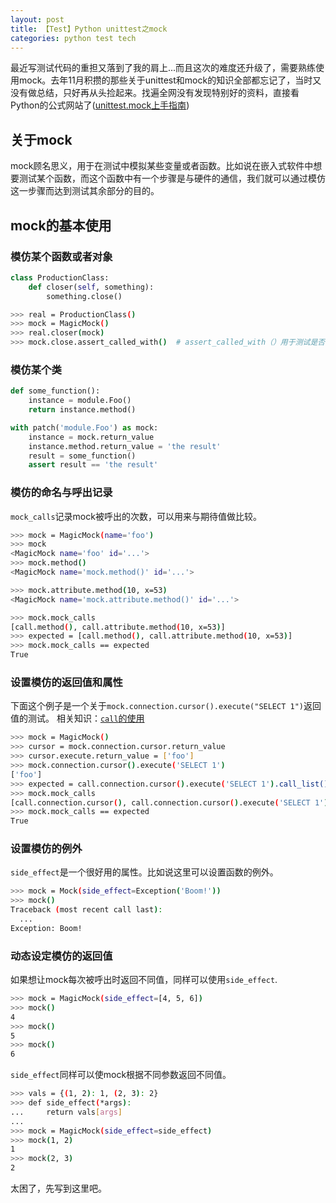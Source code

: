 ```yaml
---
layout: post
title: 【Test】Python unittest之mock
categories: python test tech
---
```


最近写测试代码的重担又落到了我的肩上...而且这次的难度还升级了，需要熟练使用mock。去年11月积攒的那些关于unittest和mock的知识全部都忘记了，当时又没有做总结，只好再从头捡起来。找遍全网没有发现特别好的资料，直接看Python的公式网站了([unittest.mock上手指南](https://docs.python.org/zh-cn/3/library/unittest.mock-examples.html))

## 关于mock
mock顾名思义，用于在测试中模拟某些变量或者函数。比如说在嵌入式软件中想要测试某个函数，而这个函数中有一个步骤是与硬件的通信，我们就可以通过模仿这一步骤而达到测试其余部分的目的。

## mock的基本使用

### 模仿某个函数或者对象
```python
class ProductionClass:
    def closer(self, something):
        something.close()
```
```bash
>>> real = ProductionClass()
>>> mock = MagicMock()
>>> real.closer(mock)
>>> mock.close.assert_called_with()  # assert_called_with（）用于测试是否被正确呼出
```

### 模仿某个类
```python
def some_function():
    instance = module.Foo()
    return instance.method()

with patch('module.Foo') as mock:
    instance = mock.return_value
    instance.method.return_value = 'the result'
    result = some_function()
    assert result == 'the result'
```

### 模仿的命名与呼出记录
`mock_calls`记录mock被呼出的次数，可以用来与期待值做比较。
```bash
>>> mock = MagicMock(name='foo')
>>> mock
<MagicMock name='foo' id='...'>
>>> mock.method()
<MagicMock name='mock.method()' id='...'>

>>> mock.attribute.method(10, x=53)
<MagicMock name='mock.attribute.method()' id='...'>

>>> mock.mock_calls
[call.method(), call.attribute.method(10, x=53)]
>>> expected = [call.method(), call.attribute.method(10, x=53)]
>>> mock.mock_calls == expected
True
```

### 设置模仿的返回值和属性
下面这个例子是一个关于`mock.connection.cursor().execute("SELECT 1")`返回值的测试。
相关知识：[`call`的使用](https://docs.python.org/3.5/library/unittest.mock.html#unittest.mock.call)
```bash
>>> mock = MagicMock()
>>> cursor = mock.connection.cursor.return_value
>>> cursor.execute.return_value = ['foo']
>>> mock.connection.cursor().execute('SELECT 1')
['foo']
>>> expected = call.connection.cursor().execute('SELECT 1').call_list()
>>> mock.mock_calls
[call.connection.cursor(), call.connection.cursor().execute('SELECT 1')]
>>> mock.mock_calls == expected
True
```

### 设置模仿的例外
`side_effect`是一个很好用的属性。比如说这里可以设置函数的例外。
```bash
>>> mock = Mock(side_effect=Exception('Boom!'))
>>> mock()
Traceback (most recent call last):
  ...
Exception: Boom!
```

### 动态设定模仿的返回值
如果想让mock每次被呼出时返回不同值，同样可以使用`side_effect`.
```bash
>>> mock = MagicMock(side_effect=[4, 5, 6])
>>> mock()
4
>>> mock()
5
>>> mock()
6
```
`side_effect`同样可以使mock根据不同参数返回不同值。
```bash
>>> vals = {(1, 2): 1, (2, 3): 2}
>>> def side_effect(*args):
...     return vals[args]
...
>>> mock = MagicMock(side_effect=side_effect)
>>> mock(1, 2)
1
>>> mock(2, 3)
2
```

太困了，先写到这里吧。
